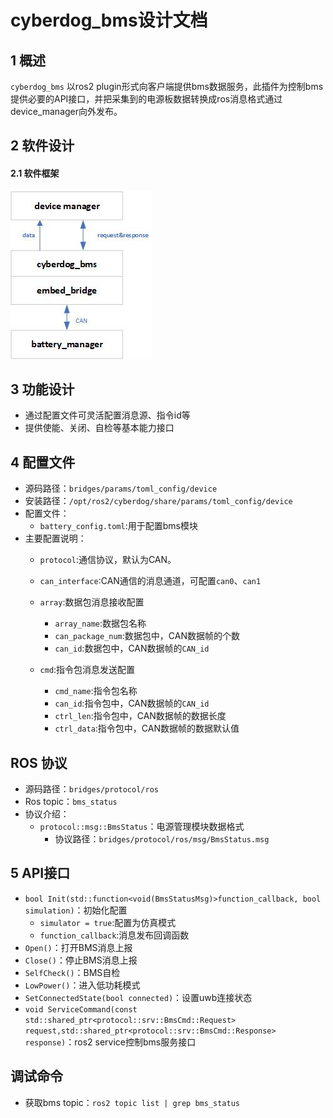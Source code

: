 # cyberdog_bms设计文档

## 1 概述

``cyberdog_bms`` 以ros2 plugin形式向客户端提供bms数据服务，此插件为控制bms提供必要的API接口，并把采集到的电源板数据转换成ros消息格式通过device_manager向外发布。

## 2 软件设计

#### 2.1 软件框架

![](./image/cyberdog_bms/cyberdog_bms.png)

<!--
2.2 数据流开启
![](./image/cyberdog_bms/cyberdog_bms_open_flow.png)
2.3 数据流关闭
![](./image/cyberdog_bms/cyberdog_bms_close_flow.png)
-->

## 3 功能设计

 - 通过配置文件可灵活配置消息源、指令id等
 - 提供使能、关闭、自检等基本能力接口

## 4 配置文件

- 源码路径：``bridges/params/toml_config/device``
- 安装路径：``/opt/ros2/cyberdog/share/params/toml_config/device``
- 配置文件：
  - ``battery_config.toml``:用于配置bms模块
- 主要配置说明：
  - ``protocol``:通信协议，默认为CAN。
  - ``can_interface``:CAN通信的消息通道，可配置``can0``、``can1``
  - ``array``:数据包消息接收配置
    - ``array_name``:数据包名称
    - ``can_package_num``:数据包中，CAN数据帧的个数
    - ``can_id``:数据包中，CAN数据帧的``CAN_id``

  - ``cmd``:指令包消息发送配置
    - ``cmd_name``:指令包名称
    - ``can_id``:指令包中，CAN数据帧的``CAN_id``
    - ``ctrl_len``:指令包中，CAN数据帧的数据长度
    - ``ctrl_data``:指令包中，CAN数据帧的数据默认值

## ROS 协议
- 源码路径：``bridges/protocol/ros``
- Ros topic：``bms_status``
- 协议介绍：
  - ``protocol::msg::BmsStatus``：电源管理模块数据格式
    - 协议路径：``bridges/protocol/ros/msg/BmsStatus.msg``

## 5 API接口
  - ``bool Init(std::function<void(BmsStatusMsg)>function_callback, bool simulation)``：初始化配置
    - ``simulator = true``:配置为仿真模式
    - ``function_callback``:消息发布回调函数
  - ``Open()``：打开BMS消息上报
  - ``Close()``：停止BMS消息上报
  - ``SelfCheck()``：BMS自检
  - ``LowPower()``：进入低功耗模式
  - ``SetConnectedState(bool connected)``：设置uwb连接状态
  - ``void ServiceCommand(const std::shared_ptr<protocol::srv::BmsCmd::Request> request,std::shared_ptr<protocol::srv::BmsCmd::Response> response)``：ros2 service控制bms服务接口

## 调试命令
  - 获取bms topic：``ros2 topic list | grep bms_status``